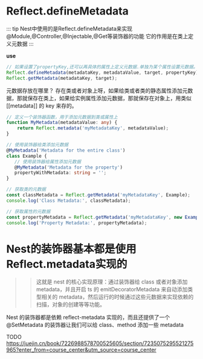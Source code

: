 # Reflect.defineMetadata

::: tip
Nest中使用的是Reflect.defineMetadata来实现@Module,@Controller,@Injectable,@Get等装饰器的功能
它的作用是在类上定义元数据
:::

**use**

```ts
// 如果设置了propertyKey,还可以再具体的属性上定义元数据.单独为某个属性设置元数据。
Reflect.defineMetadata(metadataKey, metadataValue, target, propertyKey);
Reflect.getMetadata(metadataKey, target);
```

元数据存放在哪里？
存在类或者对象上呀，如果给类或者类的静态属性添加元数据，那就保存在类上，如果给实例属性添加元数据，那就保存在对象上，用类似 [[metadata]] 的 key 来存的。

```ts
// 定义一个装饰器函数，用于添加元数据到类或属性上
function MyMetadata(metadataValue: any) {
    return Reflect.metadata('myMetadataKey', metadataValue);
}

// 使用装饰器给类添加元数据
@MyMetadata('Metadata for the entire class')
class Example {
   // 使用装饰器给属性添加元数据
   @MyMetadata('Metadata for the property')
   propertyWithMetadata: string = '';
}

// 获取类的元数据
const classMetadata = Reflect.getMetadata('myMetadataKey', Example);
console.log('Class Metadata:', classMetadata);

// 获取属性的元数据
const propertyMetadata = Reflect.getMetadata('myMetadataKey', new Example(), 'propertyWithMetadata');
console.log('Property Metadata:', propertyMetadata);

```

# Nest的装饰器基本都是使用Reflect.metadata实现的

>>这就是 nest 的核心实现原理：通过装饰器给 class 或者对象添加 metadata，并且开启 ts 的 emitDecoratorMetadata 来自动添加类型相关的 metadata，然后运行的时候通过这些元数据来实现依赖的扫描，对象的创建等等功能。

Nest 的装饰器都是依赖 reflect-metadata 实现的，而且还提供了一个 @SetMetadata 的装饰器让我们可以给 class、method 添加一些 metadata

TODO <https://juejin.cn/book/7226988578700525605/section/7235075295521275965?enter_from=course_center&utm_source=course_center>
